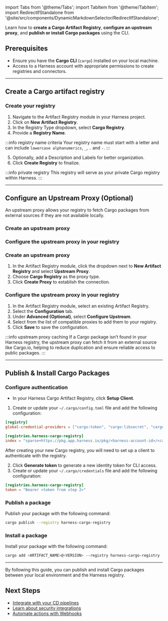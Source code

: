 import Tabs from '@theme/Tabs';
import TabItem from '@theme/TabItem';
import RedirectIfStandalone from '@site/src/components/DynamicMarkdownSelector/RedirectIfStandalone';

<RedirectIfStandalone label="Cargo" targetPage="/docs/artifact-registry/supported-formats" />

Learn how to **create a Cargo Artifact Registry**, **configure an upstream proxy**, and **publish or install Cargo packages** using the CLI.

## Prerequisites
- Ensure you have the **Cargo CLI** (`cargo`) installed on your local machine.
- Access to a Harness account with appropriate permissions to create registries and connectors.

---

## Create a Cargo artifact registry
<Tabs>
<TabItem value="interactive" label="Interactive Guide">
<DocVideo src="https://app.tango.us/app/embed/f626d22d-573e-476b-a777-8f92b79e0937?skipCover=false&defaultListView=false&skipBranding=false&makeViewOnly=true&hideAuthorAndDetails=true" title="Create a Cargo Artifact Registry in Harness" />
</TabItem>
<TabItem value="step" label="Step-by-Step">

### Create your registry
1. Navigate to the Artifact Registry module in your Harness project.
2. Click on **New Artifact Registry**.
3. In the Registry Type dropdown, select **Cargo Registry**.
4. Provide a **Registry Name**.

:::info registry name criteria
Your registry name must start with a letter and can include `lowercase alphanumerics`, `_`, `.` and `-`.
:::

5. Optionally, add a Description and Labels for better organization.
6. Click **Create Registry** to finalize.
</TabItem>
</Tabs>

:::info private registry
This registry will serve as your private Cargo registry within Harness.
:::

---

## Configure an Upstream Proxy (Optional)
An upstream proxy allows your registry to fetch Cargo packages from external sources if they are not available locally.

<Tabs>
<TabItem value="interactive" label="Interactive Guides">

### Create an upstream proxy
<DocVideo src="https://app.tango.us/app/embed/167f5941-b4d7-42ff-9019-3782004e706f?skipCover=false&defaultListView=false&skipBranding=false&makeViewOnly=true&hideAuthorAndDetails=true" title="Create a Cargo Upstream Proxy in Harness" />

### Configure the upstream proxy in your registry
<DocVideo src="https://app.tango.us/app/embed/c54a6c44-2c7a-4048-a814-34ab27c9905c?skipCover=false&defaultListView=false&skipBranding=false&makeViewOnly=true&hideAuthorAndDetails=true" title="Configure Cargo Upstream Proxy in Harness" />
</TabItem>
<TabItem value="step" label="Step-by-Step">

### Create an upstream proxy
1. In the Artifact Registry module, click the dropdown next to **New Artifact Registry** and select **Upstream Proxy**.
2. Choose **Cargo Registry** as the proxy type.
3. Click **Create Proxy** to establish the connection.

### Configure the upstream proxy in your registry
1. In the Artifact Registry module, select an existing Artifact Registry.
2. Select the **Configuration** tab.
3. Under **Advanced (Optional)**, select **Configure Upstream**.
4. Select from the list of compatible proxies to add them to your registry.
5. Click **Save** to save the configuration.
</TabItem>
</Tabs>

:::info upstream proxy caching
If a Cargo package isn’t found in your Harness registry, the upstream proxy can fetch it from an external source like Cargo.io, helping to reduce duplication and ensure reliable access to public packages.
:::

---

## Publish & Install Cargo Packages
### Configure authentication

- In your Harness Cargo Artifact Registry, click **Setup Client**.

1. Create or update your `~/.cargo/config.toml` file and add the following configuration:
```toml
[registry]
global-credential-providers = ["cargo:token", "cargo:libsecret", "cargo:macos-keychain", "cargo:wincred"]

[registries.harness-cargo-registry]
index = "sparse+https://pkg.app.harness.io/pkg/<harness-account-id>/<cargo-registry-name>/cargo/index/"
```

After creating your new Cargo registry, you will need to set up a client to authenticate with the registry.

2. Click **Generate token** to generate a new identity token for CLI access.
3. Create or update your `~/.cargo/credentials` file and add the following configuration:
```toml
[registries.harness-cargo-registry]
token = "Bearer <token from step 2>"
```

### Publish a package
Publish your package with the following command:
```bash
cargo publish --registry harness-cargo-registry
```

### Install a package
Install your package with the following command:
```bash
cargo add <ARTIFACT_NAME>@<VERSION> --registry harness-cargo-registry
```

---

By following this guide, you can publish and install Cargo packages between your local environment and the Harness registry.

## Next Steps
- [Integrate with your CD pipelines](/docs/artifact-registry/platform-integrations/cd-ar-integrations)
- [Learn about security integrations](/docs/artifact-registry/platform-integrations/security-integrations/ssd-ar-integrations)
- [Automate actions with Webhooks](/docs/artifact-registry/ar-webhooks)